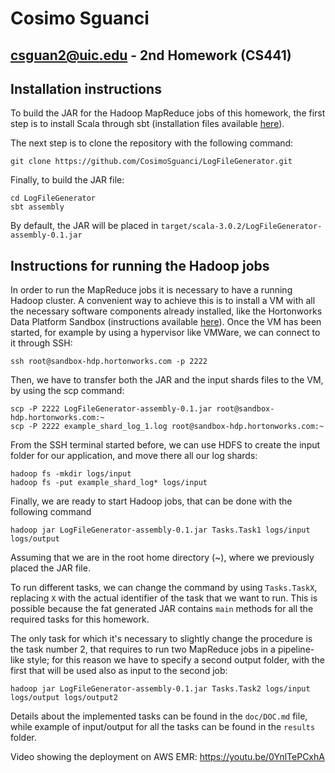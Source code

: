 # Cosimo Sguanci
## csguan2@uic.edu - 2nd Homework (CS441)

## Installation instructions
To build the JAR for the Hadoop MapReduce jobs of this homework, the first step is to install Scala through sbt (installation files available [here](https://www.scala-lang.org/download/scala3.html)).

The next step is to clone the repository with the following command:

```
git clone https://github.com/CosimoSguanci/LogFileGenerator.git
```

Finally, to build the JAR file:

```
cd LogFileGenerator
sbt assembly
```

By default, the JAR will be placed in `target/scala-3.0.2/LogFileGenerator-assembly-0.1.jar`

## Instructions for running the Hadoop jobs
In order to run the MapReduce jobs it is necessary to have a running Hadoop cluster. A convenient way to achieve this is to install a VM with all the necessary software components already installed, like the Hortonworks Data Platform Sandbox (instructions available [here](https://www.cloudera.com/tutorials/getting-started-with-hdp-sandbox.html)). 
Once the VM has been started, for example by using a hypervisor like VMWare, we can connect to it through SSH:

```
ssh root@sandbox-hdp.hortonworks.com -p 2222
```

Then, we have to transfer both the JAR and the input shards files to the VM, by using the scp command:

```
scp -P 2222 LogFileGenerator-assembly-0.1.jar root@sandbox-hdp.hortonworks.com:~
scp -P 2222 example_shard_log_1.log root@sandbox-hdp.hortonworks.com:~
```

From the SSH terminal started before, we can use HDFS to create the input folder for our application, and move there all our log shards:

```
hadoop fs -mkdir logs/input
hadoop fs -put example_shard_log* logs/input
```

Finally, we are ready to start Hadoop jobs, that can be done with the following command

```
hadoop jar LogFileGenerator-assembly-0.1.jar Tasks.Task1 logs/input logs/output
```

Assuming that we are in the root home directory (~), where we previously placed the JAR file.

To run different tasks, we can change the command by using `Tasks.TaskX`, replacing `X` with the actual identifier of the task that we want to run. This is possible because the fat generated JAR contains `main` methods for all the required tasks for this homework.

The only task for which it's necessary to slightly change the procedure is the task number 2, that requires to run two MapReduce jobs in a pipeline-like style; for this reason we have to specify a second output folder, with the first that will be used also as input to the second job:

```
hadoop jar LogFileGenerator-assembly-0.1.jar Tasks.Task2 logs/input logs/output logs/output2
```

Details about the implemented tasks can be found in the `doc/DOC.md` file, while example of input/output for all the tasks can be found in the `results` folder.

Video showing the deployment on AWS EMR: https://youtu.be/0YnlTePCxhA